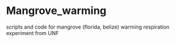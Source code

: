 # Mangrove_warming
scripts and code for mangrove (florida, belize) warming respiration experiment from UNF
